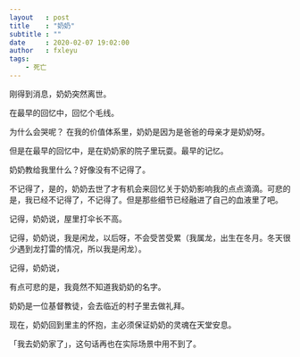 ```yaml
---
layout   : post
title    : "奶奶"
subtitle : ""
date     : 2020-02-07 19:02:00
author   : fxleyu
tags:
    - 死亡
---
```

刚得到消息，奶奶突然离世。

在最早的回忆中，回忆个毛线。

为什么会哭呢？
在我的价值体系里，奶奶是因为是爸爸的母亲才是奶奶呀。

但是在最早的回忆中，是在奶奶家的院子里玩耍。最早的记忆。

奶奶教给我里什么？好像没有不记得了。

不记得了，是的，奶奶去世了才有机会来回忆关于奶奶影响我的点点滴滴。可悲的是，我已经不记得了，不记得了。但是那些细节已经融进了自己的血液里了吧。

记得，奶奶说，屋里打伞长不高。

记得，奶奶说，我是闲龙，以后呀，不会受苦受累（我属龙，出生在冬月。冬天很少遇到龙打雷的情况，所以我是闲龙）。

记得，奶奶说，

有点可悲的是，我竟然不知道我奶奶的名字。

奶奶是一位基督教徒，会去临近的村子里去做礼拜。

现在，奶奶回到里主的怀抱，主必须保证奶奶的灵魂在天堂安息。

「我去奶奶家了」，这句话再也在实际场景中用不到了。
